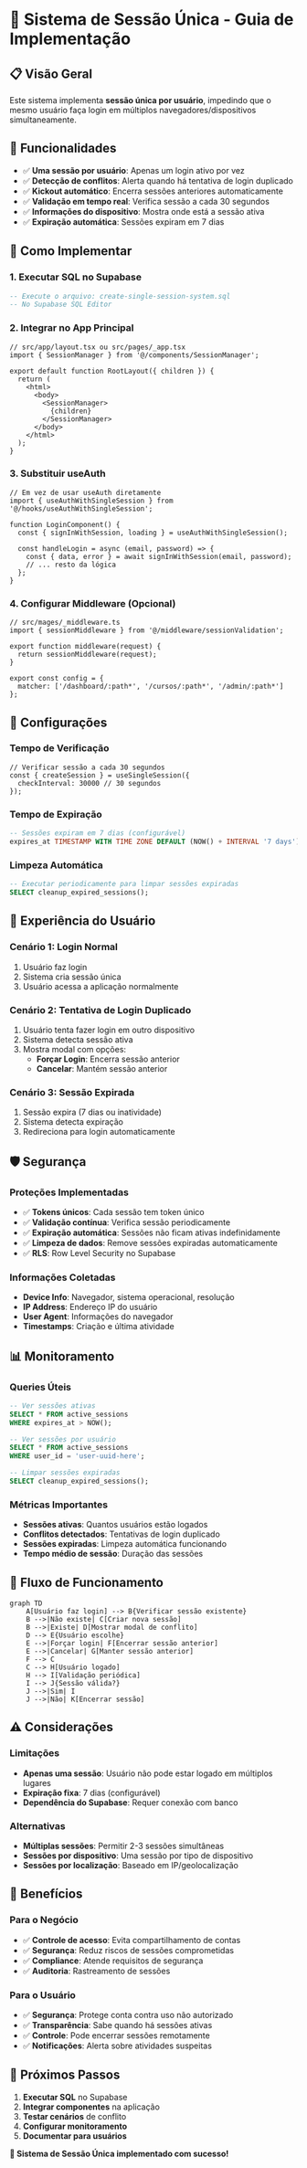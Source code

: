 # 🔐 Sistema de Sessão Única - Guia de Implementação

## 📋 Visão Geral

Este sistema implementa **sessão única por usuário**, impedindo que o mesmo usuário faça login em múltiplos navegadores/dispositivos simultaneamente.

## 🎯 Funcionalidades

- ✅ **Uma sessão por usuário**: Apenas um login ativo por vez
- ✅ **Detecção de conflitos**: Alerta quando há tentativa de login duplicado
- ✅ **Kickout automático**: Encerra sessões anteriores automaticamente
- ✅ **Validação em tempo real**: Verifica sessão a cada 30 segundos
- ✅ **Informações do dispositivo**: Mostra onde está a sessão ativa
- ✅ **Expiração automática**: Sessões expiram em 7 dias

## 🚀 Como Implementar

### **1. Executar SQL no Supabase**

```sql
-- Execute o arquivo: create-single-session-system.sql
-- No Supabase SQL Editor
```

### **2. Integrar no App Principal**

```tsx
// src/app/layout.tsx ou src/pages/_app.tsx
import { SessionManager } from '@/components/SessionManager';

export default function RootLayout({ children }) {
  return (
    <html>
      <body>
        <SessionManager>
          {children}
        </SessionManager>
      </body>
    </html>
  );
}
```

### **3. Substituir useAuth**

```tsx
// Em vez de usar useAuth diretamente
import { useAuthWithSingleSession } from '@/hooks/useAuthWithSingleSession';

function LoginComponent() {
  const { signInWithSession, loading } = useAuthWithSingleSession();
  
  const handleLogin = async (email, password) => {
    const { data, error } = await signInWithSession(email, password);
    // ... resto da lógica
  };
}
```

### **4. Configurar Middleware (Opcional)**

```tsx
// src/mages/_middleware.ts
import { sessionMiddleware } from '@/middleware/sessionValidation';

export function middleware(request) {
  return sessionMiddleware(request);
}

export const config = {
  matcher: ['/dashboard/:path*', '/cursos/:path*', '/admin/:path*']
};
```

## 🔧 Configurações

### **Tempo de Verificação**
```tsx
// Verificar sessão a cada 30 segundos
const { createSession } = useSingleSession({
  checkInterval: 30000 // 30 segundos
});
```

### **Tempo de Expiração**
```sql
-- Sessões expiram em 7 dias (configurável)
expires_at TIMESTAMP WITH TIME ZONE DEFAULT (NOW() + INTERVAL '7 days')
```

### **Limpeza Automática**
```sql
-- Executar periodicamente para limpar sessões expiradas
SELECT cleanup_expired_sessions();
```

## 📱 Experiência do Usuário

### **Cenário 1: Login Normal**
1. Usuário faz login
2. Sistema cria sessão única
3. Usuário acessa a aplicação normalmente

### **Cenário 2: Tentativa de Login Duplicado**
1. Usuário tenta fazer login em outro dispositivo
2. Sistema detecta sessão ativa
3. Mostra modal com opções:
   - **Forçar Login**: Encerra sessão anterior
   - **Cancelar**: Mantém sessão anterior

### **Cenário 3: Sessão Expirada**
1. Sessão expira (7 dias ou inatividade)
2. Sistema detecta expiração
3. Redireciona para login automaticamente

## 🛡️ Segurança

### **Proteções Implementadas**
- ✅ **Tokens únicos**: Cada sessão tem token único
- ✅ **Validação contínua**: Verifica sessão periodicamente
- ✅ **Expiração automática**: Sessões não ficam ativas indefinidamente
- ✅ **Limpeza de dados**: Remove sessões expiradas automaticamente
- ✅ **RLS**: Row Level Security no Supabase

### **Informações Coletadas**
- **Device Info**: Navegador, sistema operacional, resolução
- **IP Address**: Endereço IP do usuário
- **User Agent**: Informações do navegador
- **Timestamps**: Criação e última atividade

## 📊 Monitoramento

### **Queries Úteis**

```sql
-- Ver sessões ativas
SELECT * FROM active_sessions 
WHERE expires_at > NOW();

-- Ver sessões por usuário
SELECT * FROM active_sessions 
WHERE user_id = 'user-uuid-here';

-- Limpar sessões expiradas
SELECT cleanup_expired_sessions();
```

### **Métricas Importantes**
- **Sessões ativas**: Quantos usuários estão logados
- **Conflitos detectados**: Tentativas de login duplicado
- **Sessões expiradas**: Limpeza automática funcionando
- **Tempo médio de sessão**: Duração das sessões

## 🔄 Fluxo de Funcionamento

```mermaid
graph TD
    A[Usuário faz login] --> B{Verificar sessão existente}
    B -->|Não existe| C[Criar nova sessão]
    B -->|Existe| D[Mostrar modal de conflito]
    D --> E{Usuário escolhe}
    E -->|Forçar login| F[Encerrar sessão anterior]
    E -->|Cancelar| G[Manter sessão anterior]
    F --> C
    C --> H[Usuário logado]
    H --> I[Validação periódica]
    I --> J{Sessão válida?}
    J -->|Sim| I
    J -->|Não| K[Encerrar sessão]
```

## ⚠️ Considerações

### **Limitações**
- **Apenas uma sessão**: Usuário não pode estar logado em múltiplos lugares
- **Expiração fixa**: 7 dias (configurável)
- **Dependência do Supabase**: Requer conexão com banco

### **Alternativas**
- **Múltiplas sessões**: Permitir 2-3 sessões simultâneas
- **Sessões por dispositivo**: Uma sessão por tipo de dispositivo
- **Sessões por localização**: Baseado em IP/geolocalização

## 🎯 Benefícios

### **Para o Negócio**
- ✅ **Controle de acesso**: Evita compartilhamento de contas
- ✅ **Segurança**: Reduz riscos de sessões comprometidas
- ✅ **Compliance**: Atende requisitos de segurança
- ✅ **Auditoria**: Rastreamento de sessões

### **Para o Usuário**
- ✅ **Segurança**: Protege conta contra uso não autorizado
- ✅ **Transparência**: Sabe quando há sessões ativas
- ✅ **Controle**: Pode encerrar sessões remotamente
- ✅ **Notificações**: Alerta sobre atividades suspeitas

## 🚀 Próximos Passos

1. **Executar SQL** no Supabase
2. **Integrar componentes** na aplicação
3. **Testar cenários** de conflito
4. **Configurar monitoramento**
5. **Documentar para usuários**

**🎉 Sistema de Sessão Única implementado com sucesso!**
















